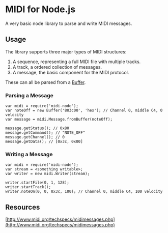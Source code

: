 # MIDI for Node.js

A very basic node library to parse and write MIDI messages.

## Usage

The library supports three major types of MIDI structures:

1. A sequence, representing a full MIDI file with multiple tracks.
2. A track, a ordered collection of messages.
3. A message, the basic component for the MIDI protocol.

These can all be parsed from a [Buffer](https://nodejs.org/api/buffer.html).

### Parsing a Message

    var midi = require('midi-node');
    var noteOff = new Buffer('803c00', 'hex'); // Channel 0, middle C4, 0 velocity
    var message = midi.Message.fromBuffer(noteOff);
    
    message.getStatus(); // 0x80
    message.getCommand(); // "NOTE_OFF"
    message.getChannel(); // 0
    message.getData(); // [0x3c, 0x00]
    
### Writing a Message

    var midi = require('midi-node');
    var stream = <something writable>;
    var writer = new midi.Writer(stream);
		
    writer.startFile(0, 1, 128);
    writer.startTrack();
    writer.noteOn(0, 0, 0x3c, 100); // Channel 0, middle C4, 100 velocity

## Resources

[http://www.midi.org/techspecs/midimessages.php](http://www.midi.org/techspecs/midimessages.php)

